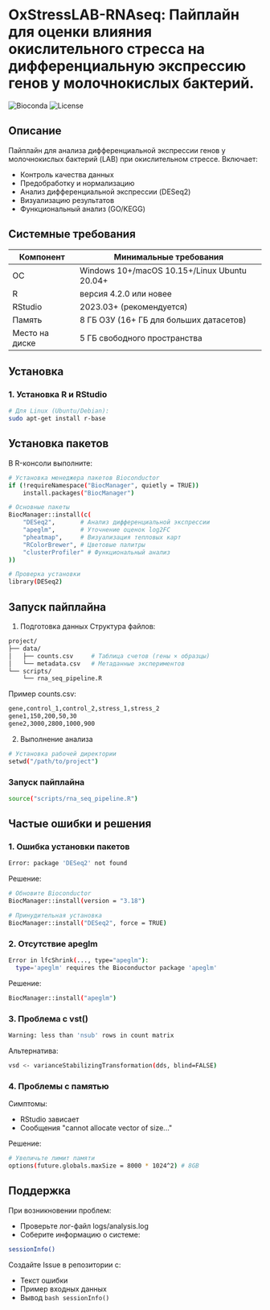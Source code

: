 # OxStressLAB-RNAseq: Пайплайн для оценки влияния окислительного стресса на дифференциальную экспрессию генов у молочнокислых бактерий.

![Bioconda](https://img.shields.io/badge/Built_with-R%20%7C%20Bioconductor-blue)
![License](https://img.shields.io/badge/License-MIT-green)

## Описание
Пайплайн для анализа дифференциальной экспрессии генов у молочнокислых бактерий (LAB) при окислительном стрессе. Включает:
- Контроль качества данных
- Предобработку и нормализацию
- Анализ дифференциальной экспрессии (DESeq2)
- Визуализацию результатов
- Функциональный анализ (GO/KEGG)

## Системные требования
| Компонент | Минимальные требования |
|-----------|------------------------|
| ОС | Windows 10+/macOS 10.15+/Linux Ubuntu 20.04+ |
| R | версия 4.2.0 или новее |
| RStudio | 2023.03+ (рекомендуется) |
| Память | 8 ГБ ОЗУ (16+ ГБ для больших датасетов) |
| Место на диске | 5 ГБ свободного пространства |

## Установка

### 1. Установка R и RStudio
```bash
# Для Linux (Ubuntu/Debian):
sudo apt-get install r-base
```

## Установка пакетов
В R-консоли выполните:
```bash
# Установка менеджера пакетов Bioconductor
if (!requireNamespace("BiocManager", quietly = TRUE))
    install.packages("BiocManager")

# Основные пакеты
BiocManager::install(c(
    "DESeq2",       # Анализ дифференциальной экспрессии
    "apeglm",       # Уточнение оценок log2FC
    "pheatmap",     # Визуализация тепловых карт
    "RColorBrewer", # Цветовые палитры
    "clusterProfiler" # Функциональный анализ
))

# Проверка установки
library(DESeq2)
```

## Запуск пайплайна
1. Подготовка данных
Структура файлов:
```bash
project/
├── data/
│   ├── counts.csv     # Таблица счетов (гены × образцы)
│   └── metadata.csv   # Метаданные экспериментов
└── scripts/
    └── rna_seq_pipeline.R
```

Пример counts.csv:
```bash
gene,control_1,control_2,stress_1,stress_2
gene1,150,200,50,30
gene2,3000,2800,1000,900
```

2. Выполнение анализа
```bash
# Установка рабочей директории
setwd("/path/to/project")
```

### Запуск пайплайна
```bash
source("scripts/rna_seq_pipeline.R")
```

## Частые ошибки и решения
### 1. Ошибка установки пакетов
```bash
Error: package 'DESeq2' not found
```

Решение:
```bash
# Обновите Bioconductor
BiocManager::install(version = "3.18")

# Принудительная установка
BiocManager::install("DESeq2", force = TRUE)
```

### 2. Отсутствие apeglm
```bash
Error in lfcShrink(..., type="apeglm"): 
  type='apeglm' requires the Bioconductor package 'apeglm'
```

Решение:
```bash
BiocManager::install("apeglm")
```

### 3. Проблема с vst()
```bash
Warning: less than 'nsub' rows in count matrix
```

Альтернатива:
```bash
vsd <- varianceStabilizingTransformation(dds, blind=FALSE)
```

### 4. Проблемы с памятью
Симптомы:
- RStudio зависает
- Сообщения "cannot allocate vector of size..."

Решение:
```bash
# Увеличьте лимит памяти
options(future.globals.maxSize = 8000 * 1024^2) # 8GB
```

## Поддержка
При возникновении проблем:
- Проверьте лог-файл logs/analysis.log
- Соберите информацию о системе:
```bash
sessionInfo()
```

Создайте Issue в репозитории с:
- Текст ошибки
- Пример входных данных
- Вывод ```bash sessionInfo()```

